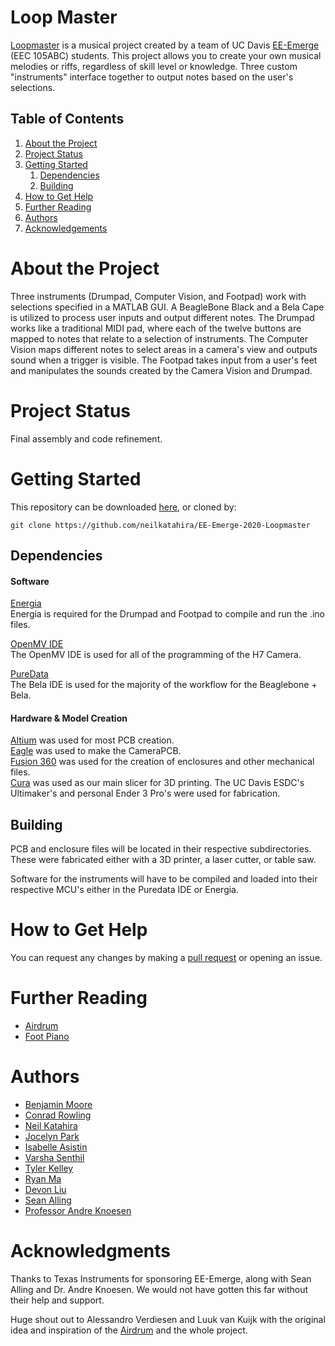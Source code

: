 # Loop Master

[Loopmaster](https://neilkatahira.github.io/EE-Emerge-2020-Loopmaster/) is a musical project created by a team of UC Davis [EE-Emerge](https://www.ece.ucdavis.edu/ieee/home/ee-emerge/) (EEC 105ABC) students. This project allows you to create your own musical melodies or riffs, regardless of skill level or knowledge. Three custom "instruments" interface together to output notes based on the user's selections.

## Table of Contents


1. [About the Project](#about-the-project)
2. [Project Status](#project-status)
3. [Getting Started](#getting-started)
    1. [Dependencies](#dependencies)
    1. [Building](#building)
4. [How to Get Help](#how-to-get-help)
5. [Further Reading](#further-reading)
6. [Authors](#authors)
7. [Acknowledgements](#acknowledgements)

# About the Project

Three instruments (Drumpad, Computer Vision, and Footpad) work with selections specified in a MATLAB GUI. A BeagleBone Black and a Bela Cape is utilized to process user inputs and output different notes.
The Drumpad works like a traditional MIDI pad, where each of the twelve buttons are mapped to notes that relate to a selection of instruments. The Computer Vision maps different notes to select areas in a camera's view and outputs sound when a trigger is visible. The Footpad takes input from a user's feet and manipulates the sounds created by the Camera Vision and Drumpad.

# Project Status

Final assembly and code refinement.

# Getting Started

This repository can be downloaded [here](https://github.com/neilkatahira/EE-Emerge-2020-Loopmaster/archive/master.zip), or cloned by:
```
git clone https://github.com/neilkatahira/EE-Emerge-2020-Loopmaster
```

## Dependencies

#### Software
[Energia](https://energia.nu/)  
Energia is required for the Drumpad and Footpad to compile and run the .ino files.

[OpenMV IDE](https://openmv.io/pages/download)  
The OpenMV IDE is used for all of the programming of the H7 Camera.

[PureData](https://github.com/BelaPlatform/Bela/wiki/Getting-started-with-Bela)  
The Bela IDE is used for the majority of the workflow for the Beaglebone + Bela.

#### Hardware & Model Creation
[Altium](https://www.altium.com/) was used for most PCB creation.  
[Eagle](https://www.autodesk.com/products/eagle/overview) was used to make the CameraPCB.  
[Fusion 360](https://www.autodesk.com/products/fusion-360/overview) was used for the creation of enclosures and other mechanical files.  
[Cura](https://ultimaker.com/software/ultimaker-cura) was used as our main slicer for 3D printing. The UC Davis ESDC's Ultimaker's and personal Ender 3 Pro's were used for fabrication.  

## Building

PCB and enclosure files will be located in their respective subdirectories. These were fabricated either with a 3D printer, a laser cutter, or table saw.

Software for the instruments will have to be compiled and loaded into their respective MCU's either in the Puredata IDE or Energia.

# How to Get Help

You can request any changes by making a [pull request](https://github.com/neilkatahira/EE-Emerge-2020-Loopmaster/pulls) or opening an issue.

# Further Reading
* [Airdrum](https://hackaday.com/2019/11/15/finally-your-air-drumming-has-an-outlet/)
* [Foot Piano](https://www.instructables.com/id/Build-a-Big-Piano/)

# Authors

* [Benjamin Moore](https://github.com/mooreben34)
* [Conrad Rowling](https://github.com/Conrad-Rowling)
* [Neil Katahira](https://github.com/neilkatahira)
* [Jocelyn Park](https://github.com/spectivePer)
* [Isabelle Asistin](https://github.com/ijasistin)
* [Varsha Senthil](https://github.com/varshaaaaa)
* [Tyler Kelley](https://github.com/tfkelley)
* [Ryan Ma](https://github.com/RyanMa1)
* [Devon Liu](https://github.com/dvnliu)
* [Sean Alling](https://www.ece.ucdavis.edu/blog/alling-sean/)
* [Professor Andre Knoesen](https://faculty.engineering.ucdavis.edu/knoesen/)

# Acknowledgments

Thanks to Texas Instruments for sponsoring EE-Emerge, along with Sean Alling and Dr. Andre Knoesen. We would not have gotten this far without their help and support.

Huge shout out to Alessandro Verdiesen and Luuk van Kuijk with the original idea and inspiration of the [Airdrum](https://hackaday.com/2019/11/15/finally-your-air-drumming-has-an-outlet/) and the whole project.
